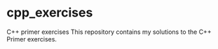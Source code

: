 # cpp_exercises
C++ primer exercises
This repository contains my solutions to the C++ Primer exercises. 

